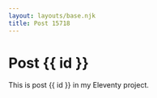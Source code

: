 ```yaml
---
layout: layouts/base.njk
title: Post 15718
---
```


# Post {{ id }}

This is post {{ id }} in my Eleventy project.
